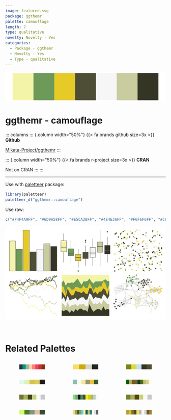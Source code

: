 ```yaml
---
image: featured.svg
package: ggthemr
palette: camouflage
length: 7
type: qualitative
novelty: Novelty - Yes
categories:
  - Package - ggthemr
  - Novelty - Yes
  - Type - qualitative
---
```


![](featured.svg)

# ggthemr - camouflage 

::: columns
::: {.column width="50%"}
{{< fa brands github size=3x >}}
**Github**

[Mikata-Project/ggthemr](https://github.com/Mikata-Project/ggthemr)
:::

::: {.column width="50%"}
{{< fa brands r-project size=3x >}}
**CRAN**

Not on CRAN
:::
:::

<hr> 

Use with [paletteer](https://emilhvitfeldt.github.io/paletteer/) package:

```r
library(paletteer)
paletteer_d("ggthemr::camouflage")
```

Use raw:

```r
c("#F4F4A9FF", "#6D9A58FF", "#E5CA28FF", "#4E4E36FF", "#F6F6F6FF", "#C8CC9FFF", "#353525FF")
``` 

![](examples.png) 

<br>

# Related Palettes

<div class="list" style="display: grid; grid-template-columns: auto auto auto;"> <figure class="figure">
<a href="../../awtools/a_palette/"> <img src="../../awtools/a_palette/featured.svg" style="width: 100%;" class="figure-img"></a>
</figure> <figure class="figure">
<a href="../../wesanderson/Moonrise1/"> <img src="../../wesanderson/Moonrise1/featured.svg" style="width: 100%;" class="figure-img"></a>
</figure> <figure class="figure">
<a href="../../colRoz/nq_stream/"> <img src="../../colRoz/nq_stream/featured.svg" style="width: 100%;" class="figure-img"></a>
</figure> <figure class="figure">
<a href="../../fishualize/Prognathodes_guyanensis/"> <img src="../../fishualize/Prognathodes_guyanensis/featured.svg" style="width: 100%;" class="figure-img"></a>
</figure> <figure class="figure">
<a href="../../nationalparkcolors/Yellowstone/"> <img src="../../nationalparkcolors/Yellowstone/featured.svg" style="width: 100%;" class="figure-img"></a>
</figure> <figure class="figure">
<a href="../../tvthemes/EarthKingdom/"> <img src="../../tvthemes/EarthKingdom/featured.svg" style="width: 100%;" class="figure-img"></a>
</figure> <figure class="figure">
<a href="../../palettetown/geodude/"> <img src="../../palettetown/geodude/featured.svg" style="width: 100%;" class="figure-img"></a>
</figure> <figure class="figure">
<a href="../../palettetown/electrike/"> <img src="../../palettetown/electrike/featured.svg" style="width: 100%;" class="figure-img"></a>
</figure> <figure class="figure">
<a href="../../palettetown/graveler/"> <img src="../../palettetown/graveler/featured.svg" style="width: 100%;" class="figure-img"></a>
</figure> <figure class="figure">
<a href="../../lisa/SandySkoglund/"> <img src="../../lisa/SandySkoglund/featured.svg" style="width: 100%;" class="figure-img"></a>
</figure> <figure class="figure">
<a href="../../palettetown/omanyte/"> <img src="../../palettetown/omanyte/featured.svg" style="width: 100%;" class="figure-img"></a>
</figure> <figure class="figure">
<a href="../../palettetown/shedinja/"> <img src="../../palettetown/shedinja/featured.svg" style="width: 100%;" class="figure-img"></a>
</figure> 
</div>
